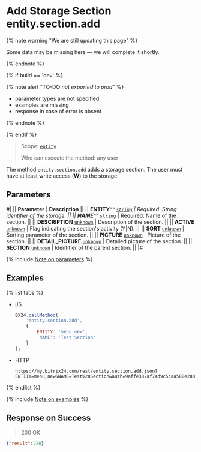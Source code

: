 # Add Storage Section entity.section.add

{% note warning "We are still updating this page" %}

Some data may be missing here — we will complete it shortly.

{% endnote %}

{% if build == 'dev' %}

{% note alert "TO-DO _not exported to prod_" %}

- parameter types are not specified
- examples are missing
- response in case of error is absent

{% endnote %}

{% endif %}

> Scope: [`entity`](../../scopes/permissions.md)
>
> Who can execute the method: any user

The method `entity.section.add` adds a storage section. The user must have at least write access (**W**) to the storage.

## Parameters

#|
|| **Parameter** | **Description** ||
|| **ENTITY**^*^
[`string`](../../data-types.md) | Required. String identifier of the storage. ||
|| **NAME**^*^
[`string`](../../data-types.md) | Required. Name of the section. ||
|| **DESCRIPTION**
[`unknown`](../../data-types.md) | Description of the section. ||
|| **ACTIVE**
[`unknown`](../../data-types.md) | Flag indicating the section's activity (Y\|N). ||
|| **SORT**
[`unknown`](../../data-types.md) | Sorting parameter of the section. ||
|| **PICTURE**
[`unknown`](../../data-types.md) | Picture of the section. ||
|| **DETAIL_PICTURE**
[`unknown`](../../data-types.md) | Detailed picture of the section. ||
|| **SECTION**
[`unknown`](../../data-types.md) | Identifier of the parent section. ||
|#

{% include [Note on parameters](../../../_includes/required.md) %}

## Examples

{% list tabs %}

- JS

    ```js
    BX24.callMethod(
        'entity.section.add',
        {
            ENTITY: 'menu_new',
            'NAME': 'Test Section'
        }
    );
    ```

- HTTP

    ```http
    https://my.bitrix24.com/rest/entity.section.add.json?ENTITY=menu_new&NAME=Test%20Section&auth=9affe382af74d9c5caa588e28096e872
    ```

{% endlist %}

{% include [Note on examples](../../../_includes/examples.md) %}

## Response on Success

> 200 OK
```json
{"result":220}
```